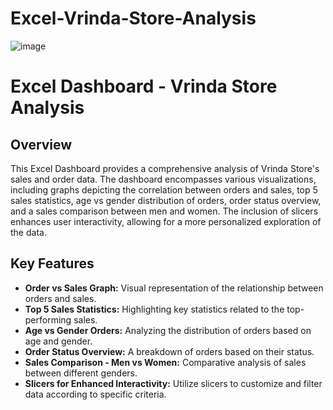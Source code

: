 # Excel-Vrinda-Store-Analysis

![image](https://github.com/nikhilbordekar/Excel-Vrinda-Store-Analysis/assets/121897260/54d1dd44-8f1b-4a96-8129-d2a2240173bc)

# Excel Dashboard - Vrinda Store Analysis

## Overview
This Excel Dashboard provides a comprehensive analysis of Vrinda Store's sales and order data. The dashboard encompasses various visualizations, including graphs depicting the correlation between orders and sales, top 5 sales statistics, age vs gender distribution of orders, order status overview, and a sales comparison between men and women. The inclusion of slicers enhances user interactivity, allowing for a more personalized exploration of the data.

## Key Features
- **Order vs Sales Graph:** Visual representation of the relationship between orders and sales.
- **Top 5 Sales Statistics:** Highlighting key statistics related to the top-performing sales.
- **Age vs Gender Orders:** Analyzing the distribution of orders based on age and gender.
- **Order Status Overview:** A breakdown of orders based on their status.
- **Sales Comparison - Men vs Women:** Comparative analysis of sales between different genders.
- **Slicers for Enhanced Interactivity:** Utilize slicers to customize and filter data according to specific criteria.


